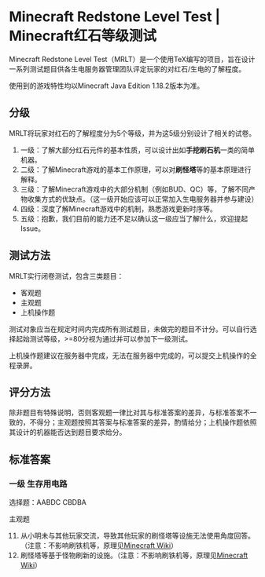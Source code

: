 # Minecraft Redstone Level Test | Minecraft红石等级测试
Minecraft Redstone Level Test（MRLT）是一个使用TeX编写的项目，旨在设计一系列测试题目供各生电服务器管理团队评定玩家的对红石/生电的了解程度。

使用到的游戏特性均以Minecraft Java Edition 1.18.2版本为准。

## 分级

MRLT将玩家对红石的了解程度分为5个等级，并为这5级分别设计了相关的试卷。

1. 一级：了解大部分红石元件的基本性质，可以设计出如**手挖刷石机**一类的简单机器。
2. 二级：了解Minecraft游戏的基本工作原理，可以对**刷怪塔**等的基本原理进行解释。
3. 三级：了解Minecraft游戏中的大部分机制（例如BUD、QC）等，了解不同产物收集方式的优缺点。（这一级开始应该可以正常加入生电服务器并参与建设）
4. 四级：深度了解Minecraft游戏中的机制，熟悉游戏更新时序等。
5. 五级：抱歉，我们目前的能力还不足以确认这一级应当了解什么，欢迎提起Issue。

## 测试方法

MRLT实行闭卷测试，包含三类题目：

* 客观题
* 主观题
* 上机操作题

测试对象应当在规定时间内完成所有测试题目，未做完的题目不计分。可以自行选择起始测试等级，>=80分视为通过并可以参加下一级测试。

上机操作题建议在服务器中完成，无法在服务器中完成的，可以提交上机操作的全程录屏。

## 评分方法

除非题目有特殊说明，否则客观题一律比对其与标准答案的差异，与标准答案不一致的，不得分；主观题按照其答案与标准答案的差异，酌情给分；上机操作题依照其设计的机器能否达到题目要求给分。

## 标准答案

### 一级    生存用电路

选择题：AABDC    CBDBA

主观题

11. 从小明未与其他玩家交流，导致其他玩家的刷怪塔等设施无法使用角度回答。（注意：不影响刷铁机等，原理见[Minecraft Wiki](https://zh.minecraft.wiki/w/Tutorial:%E4%BC%AA%E5%92%8C%E5%B9%B3)）
12. 刷怪塔等基于怪物刷新的设施。（注意：不影响刷铁机等，原理见[Minecraft Wiki](https://zh.minecraft.wiki/w/Tutorial:%E4%BC%AA%E5%92%8C%E5%B9%B3)）
